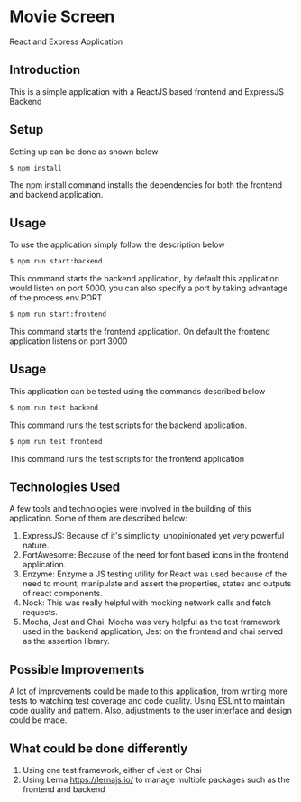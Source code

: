 # Movie Screen

React and Express Application

## Introduction

This is a simple application with a ReactJS based frontend and ExpressJS Backend

## Setup

Setting up can be done as shown below

```cmd
$ npm install
```

The npm install command installs the dependencies for both the frontend and backend application.

## Usage

To use the application simply follow the description below

```cmd
$ npm run start:backend
```

This command starts the backend application, by default this application would listen on port 5000, you can also specify a port by taking advantage of the process.env.PORT

```cmd
$ npm run start:frontend
```

This command starts the frontend application. On default the frontend application listens on port 3000

## Usage

This application can be tested using the commands described below

```cmd
$ npm run test:backend
```

This command runs the test scripts for the backend application.

```cmd
$ npm run test:frontend
```

This command runs the test scripts for the frontend application

## Technologies Used

A few tools and technologies were involved in the building of this application. Some of them are described below:

1. ExpressJS: Because of it's simplicity, unopinionated yet very powerful nature.
2. FortAwesome: Because of the need for font based icons in the frontend application.
3. Enzyme: Enzyme a JS testing utility for React was used because of the need to mount, manipulate and assert the properties, states and outputs of react components.
4. Nock: This was really helpful with mocking network calls and fetch requests.
5. Mocha, Jest and Chai: Mocha was very helpful as the test framework used in the backend application, Jest on the frontend and chai served as the assertion library.


## Possible Improvements

A lot of improvements could be made to this application, from writing more tests to watching test coverage and code quality. Using ESLint to maintain code quality and pattern. Also, adjustments to the user interface and design could be made.

## What could be done differently

1. Using one test framework, either of Jest or Chai
2. Using Lerna https://lernajs.io/ to manage multiple packages such as the frontend and backend
